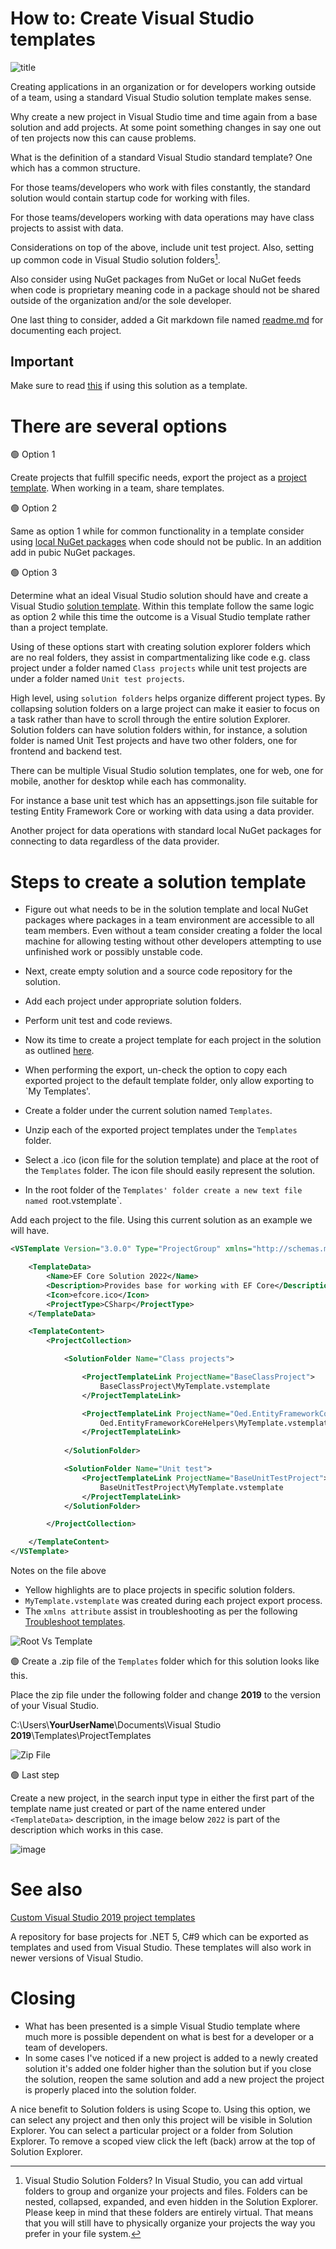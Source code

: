 # How to: Create Visual Studio templates

![title](assets/Templates.png)

Creating applications in an organization or for developers working outside of a team, using a standard Visual Studio solution template makes sense. 

Why create a new project in Visual Studio time and time again from a base solution and add projects. At some point something changes in say one out of ten projects now this can cause problems.

What is the definition of a standard Visual Studio standard template? One which has a common structure.

For those teams/developers who work with files constantly, the standard solution would contain startup code for working with files.

For those teams/developers working with data operations may have class projects to assist with data.

Considerations on top of the above, include unit test project. Also, setting up common code in Visual Studio solution folders[^1].

Also consider using NuGet packages from NuGet or local NuGet feeds when code is proprietary meaning code in a package should not be shared outside of the organization and/or the sole developer.

One last thing to consider, added a Git markdown file named [readme.md](https://docs.github.com/en/repositories/managing-your-repositorys-settings-and-features/customizing-your-repository/about-readmes) for documenting each project.


## Important

Make sure to read [this](Requires.md) if using this solution as a template.

#  There are several options

:green_circle: Option 1

Create projects that fulfill specific needs, export the project as a [project template](https://docs.microsoft.com/en-us/visualstudio/ide/how-to-create-project-templates?view=vs-2019). When working in a team, share templates.

:green_circle: Option 2

Same as option 1 while for common functionality in a template consider using [local NuGet packages](https://docs.microsoft.com/en-us/nuget/hosting-packages/local-feeds) when code should not be public. In an addition add in pubic NuGet packages.

:green_circle: Option 3

Determine what an ideal Visual Studio solution should have and create a Visual Studio [solution template](https://docs.microsoft.com/en-us/visualstudio/ide/how-to-create-multi-project-templates?view=vs-2019). Within this template follow the same logic as option 2 while this time the outcome is a Visual Studio template rather than a project template.

Using of these options start with creating solution explorer folders which are no real folders, they assist in compartmentalizing like code e.g. class project under a folder named `Class projects` while unit test projects are under a folder named `Unit test projects`.

High level, using `solution folders` helps organize different project types. By collapsing solution folders on a large project can make it easier to focus on a task rather than have to scroll through the entire solution Explorer. Solution folders can have solution folders within, for instance, a solution folder is named Unit Test projects and have two other folders, one for frontend and backend test. 

There can be multiple Visual Studio solution templates, one for web, one for mobile, another for desktop while each has commonality.

For instance a base unit test which has an appsettings.json file suitable for testing Entity Framework Core or working with data using a data provider.

Another project for data operations with standard local NuGet packages for connecting to data regardless of the data provider.

# Steps to create a solution template

- Figure out what needs to be in the solution template and local NuGet packages where packages in  a team environment are accessible to all team members. Even without a team consider creating a folder the local machine for allowing testing without other developers attempting to use unfinished work or possibly unstable code.

- Next, create empty solution and a source code repository for the solution.

- Add each project under appropriate solution folders.

- Perform unit test and code reviews.

- Now its time to create a project template for each project in the solution as outlined [here](https://docs.microsoft.com/en-us/visualstudio/ide/how-to-create-project-templates?view=vs-2019).

- When performing the export, un-check the option to copy each exported project to the default template folder, only allow exporting to `My Templates'.

- Create a folder under the current solution named `Templates`.

- Unzip each of the exported project templates under the `Templates` folder.

- Select a .ico (icon file for the solution template) and place at the root of the `Templates` folder. The icon file should easily represent the solution.

- In the root folder of the `Templates' folder create a new text file named `root.vstemplate`.

Add each project to the file. Using this current solution as an example we will have.

```xml
<VSTemplate Version="3.0.0" Type="ProjectGroup" xmlns="http://schemas.microsoft.com/developer/vstemplate/2005">

	<TemplateData>
		<Name>EF Core Solution 2022</Name>
		<Description>Provides base for working with EF Core</Description>
		<Icon>efcore.ico</Icon>
		<ProjectType>CSharp</ProjectType>
	</TemplateData>

	<TemplateContent>
		<ProjectCollection>

			<SolutionFolder Name="Class projects">

				<ProjectTemplateLink ProjectName="BaseClassProject">
					BaseClassProject\MyTemplate.vstemplate
				</ProjectTemplateLink>

				<ProjectTemplateLink ProjectName="Oed.EntityFrameworkCoreHelpers">
					Oed.EntityFrameworkCoreHelpers\MyTemplate.vstemplate
				</ProjectTemplateLink>
                
			</SolutionFolder>

			<SolutionFolder Name="Unit test">
				<ProjectTemplateLink ProjectName="BaseUnitTestProject">
					BaseUnitTestProject\MyTemplate.vstemplate
				</ProjectTemplateLink>
			</SolutionFolder>

		</ProjectCollection>

	</TemplateContent>
</VSTemplate>
```

Notes on the file above

- Yellow highlights are to place projects in specific solution folders.
- `MyTemplate.vstemplate` was created during each project export process.
- The `xmlns attribute` assist in troubleshooting as per the following [Troubleshoot templates](https://docs.microsoft.com/en-us/visualstudio/ide/how-to-troubleshoot-templates?view=vs-2019).


![Root Vs Template](assets/rootVsTemplate.png)



:green_circle: Create a .zip file of the `Templates` folder which for this solution looks like this.

Place the zip file under the following folder and change **2019** to the version of your Visual Studio.

C:\Users\\**YourUserName**\\Documents\Visual Studio **2019**\Templates\ProjectTemplates


![Zip File](assets/zipFile.png)

:green_circle: Last step

Create a new project, in the search input type in either the first part of the template name just created or part of the name entered under `<TemplateData>` description, in the image below `2022` is part of the description which works in this case.

![image](assets/createNew.png)

# See also

[Custom Visual Studio 2019 project templates](https://github.com/karenpayneoregon/vs2019-custom-project-templates)

A repository for base projects for .NET 5, C#9 which can be exported as templates and used from Visual Studio. These templates will also work in newer versions of Visual Studio.

# Closing

- What has been presented is a simple Visual Studio template where much more is possible dependent on what is best for a developer or a team of developers.
- In some cases I've noticed if a new project is added to a newly created solution it's added one folder higher than the solution but if you close the solution, reopen the same solution and add a new project the project is properly placed into the solution folder.


[^1]: Visual Studio Solution Folders? In Visual Studio, you can add virtual folders to group and organize your projects and files. Folders can be nested, collapsed, expanded, and even hidden in the Solution Explorer. Please keep in mind that these folders are entirely virtual. That means that you will still have to physically organize your projects the way you prefer in your file system.

A nice benefit to Solution folders is using Scope to. Using this option, we can select any project and then only this project will be visible in Solution Explorer. You can select a particular project or a folder from Solution Explorer. To remove a scoped view click the left (back) arrow at the top of Solution Explorer.